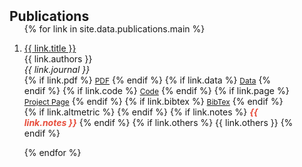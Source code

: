 <h2 id="publications" style="margin: 2px 0px -15px;">Publications</h2>
<script type='text/javascript' src='https://d1bxh8uas1mnw7.cloudfront.net/assets/embed.js'></script>

<div class="publications">
<ol class="bibliography">

{% for link in site.data.publications.main %}

<li>
  <div class="col-sm-9" style="position: relative;padding-right: 50px;padding-left: 0px;">
      <div class="title"><a href="{{ link.doi }}">{{ link.title }}</a></div>
      <div class="author">{{ link.authors }}</div>
      <div class="periodical"><em>{{ link.journal }}</em>
      </div>
    <div class="links">
      {% if link.pdf %} 
      <a href="{{ link.pdf }}" class="btn btn-sm z-depth-0" role="button" target="_blank" style="font-size:12px;">PDF</a>
      {% endif %}
      {% if link.data %} 
      <a href="{{ link.data }}" class="btn btn-sm z-depth-0" role="button" target="_blank" style="font-size:12px;">Data</a>
      {% endif %}
      {% if link.code %} 
      <a href="{{ link.code }}" class="btn btn-sm z-depth-0" role="button" target="_blank" style="font-size:12px;">Code</a>
      {% endif %}
      {% if link.page %} 
      <a href="{{ link.page }}" class="btn btn-sm z-depth-0" role="button" target="_blank" style="font-size:12px;">Project Page</a>
      {% endif %}
      {% if link.bibtex %} 
      <a href="{{ link.bibtex }}" class="btn btn-sm z-depth-0" role="button" target="_blank" style="font-size:12px;">BibTex</a>
      {% endif %}
      {% if link.altmetric %}
      <span data-badge-popover="right" data-badge-type="2" data-doi="{{ link.altmetric }}" data-hide-no-mentions="true" class="altmetric-embed"></span>
      {% endif %}
      {% if link.notes %} 
      <strong> <i style="color:#e74d3c">{{ link.notes }}</i></strong>
      {% endif %}
      {% if link.others %} 
      {{ link.others }}
      {% endif %}
    </div>
</div>
</li>

{% endfor %}

</ol>
</div>

